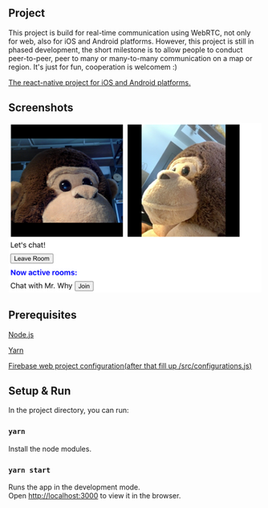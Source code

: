 ## Project
This project is build for real-time communication using WebRTC, not only for web, also for iOS and Android platforms. 
However, this project is still in phased development, the short milestone is to allow people to conduct peer-to-peer, peer to many or many-to-many communication on a map or region.
It's just for fun, cooperation is welcomem :)

[The react-native project for iOS and Android platforms.](https://github.com/rokurouC/webrtc-rn-app)

## Screenshots

![image](https://github.com/rokurouC/webrtc-web-app/blob/master/src/screenshots/screenshot1.jpg)

## Prerequisites
[Node.js](https://nodejs.org/en/)

[Yarn](https://classic.yarnpkg.com/zh-Hant)

[Firebase web project configuration(after that fill up /src/configurations.js)](https://firebase.google.com/)

## Setup & Run

In the project directory, you can run:

### `yarn`
Install the node modules.

### `yarn start`

Runs the app in the development mode.<br />
Open [http://localhost:3000](http://localhost:3000) to view it in the browser.



